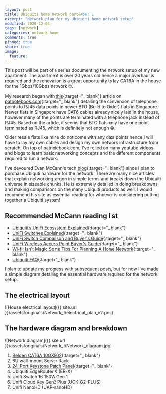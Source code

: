 ```yaml
---
layout: post
title: Ubiquiti home network part&#58; I
excerpt: "Network plan for my Ubiquiti home network setup"
modified: 2020-12-04
tags: [network]
categories: network home
comments: true
pinned: true
share: true
image:
  feature:
---
```


This post will be part of a series documenting the network setup of my new apartment. The apartment is over 20 years old hence a major overhaul is required and the renovation is a great opportunity to lay CAT6A in the house for the 1Gbps/10Gbps network 🤓.

My research began with [this](https://www.patnotebook.com/bto-networking-singapore/){:target="_ blank"} article on [patnotebook.com](https://patnotebook.com){:target="_ blank"} detailing the conversion of telephone points to RJ45 data points in newer BTO (Build to Order) flats in Singapore. Newer flats in Singapore have CAT6 cables already nicely laid in the house, however many of the points are terminated with a telephone jack instead of RJ45. Based on the article, it seems that BTO flats only have one point terminated as RJ45, which is definitely not enough 😁.

Older resale flats like mine do not come with any data points hence I will have to lay my own cables and design my own network infrastructure from scratch. On top of patnotebook.com, I've relied on many youtube videos and blogs to learn basic networking concepts and the different components required to run a network.

I've devoured Evan McCann's tech [blog](https://evanmccann.net/){:target="\_ blank"} since I plan to purchase Ubiquti hardware for the network. There are many nice articles that explain networking jargon in simple terms and breaks down the Ubiquiti universe in sizeable chunks. He is extremely detailed in doing breakdowns and making comparisons on the many Ubiquiti products as well. I would recommend his site as essential reading for whoever is considering putting together a Ubiquiti system!

## Recommended McCann reading list

- [Ubiquiti’s UniFi Ecosystem Explained](https://evanmccann.net/blog/unifi-ecosystem-overview){:target="\_ blank"}
- [UniFi Switches Explained](https://evanmccann.net/blog/2020/6/unifi-switches-explained){:target="\_ blank"}
- [UniFi Switch Comparison and Buyer's Guide](https://evanmccann.net/blog/2020/6/unifi-switches-buyers-guide){:target="\_ blank"}
- [UniFi Wireless Access Point Buyer's Guide](https://evanmccann.net/blog/unifi-ap-breakdown){:target="\_ blank"}
- [Wi-fi&#58; Isn't Magic Some Tips For Planning A Home Network](https://evanmccann.net/blog/home-network-tips){:target="\_ blank"}
- [Ubiquiti FAQ](https://evanmccann.net/blog/2020/6/ubiquiti-faq){:target="\_ blank"}

I plan to update my progress with subsequent posts, but for now I've made a simple diagram detailing the essential hardware required for the network setup.

## The electrical layout

![House electrical layout]({{ site.url }}/assets/originals/Network_I/electrical_plan_v2.png)

## The hardware diagram and breakdown

![Network diagram]({{ site.url }}/assets/originals/Network_I/Network_diagram.jpg)

1. [Belden CAT6A 10GXE02](https://catalog.belden.com/techdata/EN/10GXE02_techdata.pdf){:target="\_ blank"}
2. 6U wall-mount Server Rack
3. [24-Port Keystone Patch Panel](https://www.amazon.com/ETS-Shielded-Tool-Less-Rackmount-Wallmount/dp/B086T6KRCH/ref=sr_1_6?dchild=1&keywords=cat6a+patch+panel&qid=1607079469&sr=8-6){:target="\_ blank"}
4. Ubiquiti EdgeRouter X (ER-X)
5. Unifi Switch 16 150W Gen 1
6. Unifi Cloud Key Gen2 Plus (UCK-G2-PLUS)
7. Unifi NanoHD (UAP-nanoHD)
